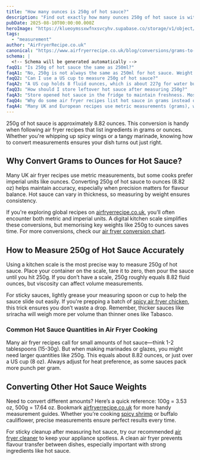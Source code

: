```yaml
---
title: "How many ounces is 250g of hot sauce?"
description: "Find out exactly how many ounces 250g of hot sauce is with our simple conversion guide. Perfect for air fryer recipes!"
pubDate: 2025-08-10T00:00:00.000Z
heroImage: "https://klueoymssxwfnxsvcyhv.supabase.co/storage/v1/object/public/Shmucket/how-many-ounces-is-250g-of-hot-sauce.webp"
tags:
  - "measurement"
author: "AirFryerRecipe.co.uk"
canonical: "https://www.airfryerrecipe.co.uk/blog/conversions/grams-to-ounces/how-many-ounces-is-250g-of-hot-sauce"
schema: |
  <!-- Schema will be generated automatically -->
faqQ1: "Is 250g of hot sauce the same as 250ml?"
faqA1: "No, 250g is not always the same as 250ml for hot sauce. Weight (grams) and volume (millilitres) measure differently. Thicker sauces like sriracha will weigh more per ml than watery ones. Always check your recipe’s requirements—some specify weight for accuracy."
faqQ2: "Can I use a US cup to measure 250g of hot sauce?"
faqA2: "A US cup holds 8 fluid ounces, which is about 227g for water but may vary for hot sauce. For 250g, you’d need slightly more than 1 cup (roughly 1 cup + 1 tbsp). For precision, weighing is best, especially in air fryer cooking where balance matters."
faqQ3: "How should I store leftover hot sauce after measuring 250g?"
faqA3: "Store opened hot sauce in the fridge to maintain freshness. Most sauces last 6-12 months refrigerated. Ensure the lid is tight to prevent drying. If you’ve transferred sauce to another container, label it with the date to track shelf life."
faqQ4: "Why do some air fryer recipes list hot sauce in grams instead of ounces?"
faqA4: "Many UK and European recipes use metric measurements (grams), while US recipes often use ounces. Grams provide more precision, crucial for potent ingredients like hot sauce. Always convert carefully—250g equals 8.82 oz—to avoid overpowering your dish."
---
```

<p>250g of hot sauce is approximately 8.82 ounces. This conversion is handy when following air fryer recipes that list ingredients in grams or ounces. Whether you're whipping up spicy wings or a tangy marinade, knowing how to convert measurements ensures your dish turns out just right.</p>  

<h2>Why Convert Grams to Ounces for Hot Sauce?</h2>  
<p>Many UK air fryer recipes use metric measurements, but some cooks prefer imperial units like ounces. Converting 250g of hot sauce to ounces (8.82 oz) helps maintain accuracy, especially when precision matters for flavour balance. Hot sauce can vary in thickness, so measuring by weight ensures consistency.</p>  
<p>If you're exploring global recipes on <a href=https://www.airfryerrecipe.co.uk/recipes>airfryerrecipe.co.uk</a>, you’ll often encounter both metric and imperial units. A digital kitchen scale simplifies these conversions, but memorising key weights like 250g to ounces saves time. For more conversions, check our <a href=https://www.airfryerrecipe.co.uk/air-fryer-conversion-chart>air fryer conversion chart</a>.</p>  

<h2>How to Measure 250g of Hot Sauce Accurately</h2>  
<p>Using a kitchen scale is the most precise way to measure 250g of hot sauce. Place your container on the scale, tare it to zero, then pour the sauce until you hit 250g. If you don’t have a scale, 250g roughly equals 8.82 fluid ounces, but viscosity can affect volume measurements.</p>  
<p>For sticky sauces, lightly grease your measuring spoon or cup to help the sauce slide out easily. If you're prepping a batch of <a href=https://www.airfryerrecipe.co.uk/recipe-category/chicken>spicy air fryer chicken</a>, this trick ensures you don’t waste a drop. Remember, thicker sauces like sriracha will weigh more per volume than thinner ones like Tabasco.</p>  

<h3>Common Hot Sauce Quantities in Air Fryer Cooking</h3>  
<p>Many air fryer recipes call for small amounts of hot sauce—think 1-2 tablespoons (15-30g). But when making marinades or glazes, you might need larger quantities like 250g. This equals about 8.82 ounces, or just over a US cup (8 oz). Always adjust for heat preference, as some sauces pack more punch per gram.</p>  

<h2>Converting Other Hot Sauce Weights</h2>  
<p>Need to convert different amounts? Here’s a quick reference: 100g = 3.53 oz, 500g = 17.64 oz. Bookmark <a href=https://www.airfryerrecipe.co.uk>airfryerrecipe.co.uk</a> for more handy measurement guides. Whether you’re cooking <a href=https://www.airfryerrecipe.co.uk/recipe-category/shrimp>spicy shrimp</a> or buffalo cauliflower, precise measurements ensure perfect results every time.</p>  
<p>For sticky cleanup after measuring hot sauce, try our recommended <a href=https://www.airfryerrecipe.co.uk/air-fryer-cleaner>air fryer cleaner</a> to keep your appliance spotless. A clean air fryer prevents flavour transfer between dishes, especially important with strong ingredients like hot sauce.</p>
